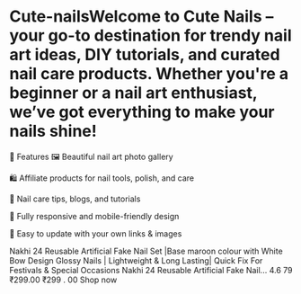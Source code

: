 # Cute-nailsWelcome to Cute Nails – your go-to destination for trendy nail art ideas, DIY tutorials, and curated nail care products. Whether you're a beginner or a nail art enthusiast, we’ve got everything to make your nails shine!

🌟 Features
🖼️ Beautiful nail art photo gallery

🛍️ Affiliate products for nail tools, polish, and care

📝 Nail care tips, blogs, and tutorials

📱 Fully responsive and mobile-friendly design

🔗 Easy to update with your own links & images


Nakhi 24 Reusable Artificial Fake Nail Set |Base maroon colour with White Bow Design Glossy Nails | Lightweight & Long Lasting| Quick Fix For Festivals & Special Occasions
Nakhi 24 Reusable Artificial Fake Nail...
4.6  79
₹299.00
₹299
.
00
Shop now







